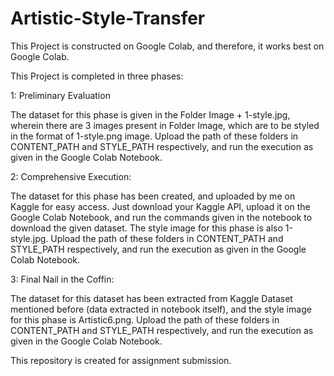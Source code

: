 # Artistic-Style-Transfer

This Project is constructed on Google Colab, and therefore, it works best on Google Colab.

This Project is completed in three phases:

1: Preliminary Evaluation

The dataset for this phase is given in the Folder Image + 1-style.jpg, wherein there are 3 images present in Folder Image, which are to be styled in the format of 1-style.png image. Upload the path of these folders in CONTENT_PATH and STYLE_PATH respectively, and run the execution as given in the Google Colab Notebook. 

2: Comprehensive Execution: 

The dataset for this phase has been created, and uploaded by me on Kaggle for easy access. Just download your Kaggle API, upload it on the Google Colab Notebook, and run the commands given in the notebook to download the given dataset. The style image for this phase is also 1-style.jpg. Upload the path of these folders in CONTENT_PATH and STYLE_PATH respectively, and run the execution as given in the Google Colab Notebook. 

3: Final Nail in the Coffin: 

The dataset for this dataset has been extracted from Kaggle Dataset mentioned before (data extracted in notebook itself), and the style image for this phase is Artistic6.png. Upload the path of these folders in CONTENT_PATH and STYLE_PATH respectively, and run the execution as given in the Google Colab Notebook. 



This repository is created for assignment submission.
